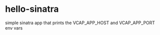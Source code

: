 hello-sinatra
=============

simple sinatra app that prints the VCAP_APP_HOST and VCAP_APP_PORT env vars
